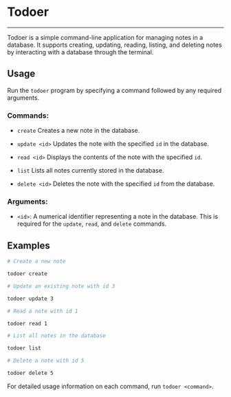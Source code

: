# Todoer

---

Todoer is a simple command-line application for managing notes in a database. It supports creating, updating, reading, listing, and deleting notes by interacting with a database through the terminal.

## Usage

Run the `todoer` program by specifying a command followed by any required arguments.

### Commands:

-   `create`
    Creates a new note in the database.

-   `update <id>`
    Updates the note with the specified `id` in the database.

-   `read <id>`
    Displays the contents of the note with the specified `id`.

-   `list`
    Lists all notes currently stored in the database.

-   `delete <id>`
    Deletes the note with the specified `id` from the database.

### Arguments:

-   `<id>`: A numerical identifier representing a note in the database. This is required for the `update`, `read`, and `delete` commands.

## Examples

```bash
# Create a new note

todoer create

# Update an existing note with id 3

todoer update 3

# Read a note with id 1

todoer read 1

# List all notes in the database

todoer list

# Delete a note with id 5

todoer delete 5
```

For detailed usage information on each command, run `todoer <command>`.
